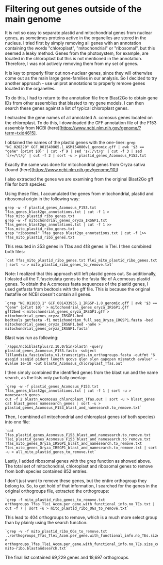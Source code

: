 # Filtering out genes outside of the main genome

It is not so easy to separate plastid and mitochondrial genes from nuclear genes, as sometimes proteins active in the organelles are stored in the nucleus. I tried first by simply removing all genes with an annotation containing the words "chloroplast", "mitochondrial" or "ribosomal", but this seemed a leaky method. Genes from the photosystem, for example, are located in the chloroplast but this is not mentioned in the annotation. Therefore, I was not actively removing them from my set of genes.

It is key to properly filter out non-nuclear genes, since they will otherwise come out as the main large gene-families in our analysis. So I decided to try another approach - use uniprot annotations to properly remove genes located in the organelles.

To do this, I had to return to the annotation file from Blast2Go to obtain gene IDs from other assemblies that blasted to my gene models. I can then search these genes against a list of typical chloroplast genes.

I extracted the gene names of all annotated A. comosus genes located on the chloroplast. To do this, I downloaded the GFF annotation file of the F153 assembly from NCBI (here)[https://www.ncbi.nlm.nih.gov/genome/?term=txid4615].

I obtained the names of the plastid genes with the one-liner:
`grep "NC_026220" GCF_001540865.1_ASM154086v1_genomic.gff | awk '$3 == "gene" {print $0}' | cut -f 9 | sed 's/;/\t/g' | cut -f 3 | sed 's/=/\t/g' | cut -f 2 | sort -u > plastid_genes_Acomosus_F153.txt`

Exactly the same was done for mitochondrial genes from Oryza sativa (found (here)[https://www.ncbi.nlm.nih.gov/genome/10])

I also extracted the genes we are examining from the original Blast2Go gff file for both species:

Using these files, I accumulated the genes from mitochondrial, plastid and ribosomal origin in the following way:

    grep -w -f plastid_genes_Acomosus_F153.txt Tfas_genes_blast2go_annotations.txt | cut -f 1 > Tfas_mito_plastid_ribo_genes.txt
    grep -w -f mitochondrial_genes_oryza_IRSGP1.txt Tfas_genes_blast2go_annotations.txt | cut -f 1 >> Tfas_mito_plastid_ribo_genes.txt
    grep "ribosomal" Tfas_genes_blast2go_annotations.txt | cut -f 1>> Tfas_mito_plastid_ribo_genes.txt

This resulted in 353 genes in Tfas and 418 genes in Tlei.
I then combined both files:

    `cat Tfas_mito_plastid_ribo_genes.txt Tlei_mito_plastid_ribo_genes.txt | sort -u > mito_plastid_ribo_genes_to_remove.txt`

Note: I realized that this approach still left plastid genes out. So additionally, I blasted all the T.fasciculata genes to the fasta file of A.comosus plastid genes. To obtain the A.comosus fasta sequences of the plastid genes, I used getfasta from bedtools with the gff file. This is because the original fastafile on NCBI doesn't contain all genes.

    `grep "NC_011033.1" GCF_001433935.1_IRGSP-1.0_genomic.gff | awk '$3 == "gene" {print $0}' > mitochondrial_genes_oryza_IRSGP1.gff
    gff2bed < mitochondrial_genes_oryza_IRSGP1.gff > mitochondrial_genes_oryza_IRSGP1.bed
    bedtools getfasta -fi motichondrion_full_seq_Oryza_IRGSP1.fasta -bed mitochondrial_genes_oryza_IRSGP1.bed -name > mitochondrial_genes_oryza_IRSGP1.fasta`

Blast was run as following:

    `/apps/ncbiblastplus/2.10.0/bin/blastn -query plastid_genes_Acomosus_F153.fasta -subject   Tillandsia_fasciculata_v1.transcripts.in_orthogroups.fasta -outfmt "6 qseqid sseqid pident length qcovs qlen slen gapopen mismatch evalue" -evalue 1e-10 -out blastn_Acomosus_chloroplast_Tfas.out`

I then simply combined the identified genes from the blast run and the name search, as the lists only partially overlap:

    `grep -w -f plastid_genes_Acomosus_F153.txt Tfas_genes_blast2go_annotations.txt | cut -f 1 | sort -u > namesearch_genes
    cut -f 2 blastn_Acomosus_chloroplast_Tfas.out | sort -u > blast_genes
    cat blast_genes namesearch_genes | sort -u > plastid_genes_Acomosus_F153_blast_and_namesearch.to_remove.txt`

Then, I combined all mitochondrial and chloroplast genes (of both species) into one file:

    `cat Tfas_plastid_genes_Acomosus_F153_blast_and_namesearch.to_remove.txt Tlei_plastid_genes_Acomosus_F153_blast_and_namesearch.to_remove.txt Tfas_mito_genes_Oryza_IRSGP1_blast_and_namesearch.to_remove.txt Tlei_mito_genes_Oryza_IRSGP1_blast_and_namesearch.to_remove.txt | sort -u > all_mito_plastid_genes_to_remove.txt`

Lastly, I added ribosomal genes with the grep function as showed above. The total set of mitochondrial, chloroplast and ribosomal genes to remove from both species contained 852 entries.

I don't just want to remove these genes, but the entire orthogroup they belong to. So, to get hold of that information, I searched for the genes in the original orthogroups file, extracted the orthogroups:

    `grep -f mito_plastid_ribo_genes_to_remove.txt orthogroups_Tfas_Tlei_Acom.per_gene.with_functional_info.no_TEs.txt | cut -f 7 | sort -u > mito_plastid_ribo_OGs_to_remove.txt`

This lead to 404 orthogroups to remove, which is a much more select group than by plainly using the search function.

    `grep -v -f mito_plastid_ribo_OGs_to_remove.txt ../orthogroups_Tfas_Tlei_Acom.per_gene.with_functional_info.no_TEs.size_corrections.txt > orthogroups_Tfas_Tlei_Acom.per_gene.with_functional_info.no_TEs.size_corrections.no_plastid-mito-ribo.blastandsearch.txt`

The final list contained 69,229 genes and 18,697 orthogroups.
